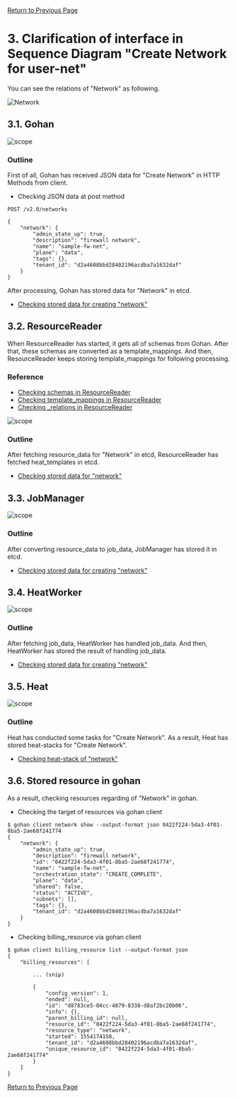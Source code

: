 [Return to Previous Page](00_firewall.md)

# 3. Clarification of interface in Sequence Diagram "Create Network for user-net"
You can see the relations of "Network" as following.

![Network](resource/gohan_investigate_for_firewall.004.png)


## 3.1. Gohan

![scope](../images/ESI_Sequence_diagram.002.png)

### Outline
First of all, Gohan has received JSON data for "Create Network" in HTTP Methods from client.

* Checking JSON data at post method
```
POST /v2.0/networks
```
```
{
    "network": {
        "admin_state_up": true,
        "description": "firewall network",
        "name": "sample-fw-net",
        "plane": "data",
        "tags": {},
        "tenant_id": "d2a4608bbd28402196acdba7a1632daf"
    }
}
```
After processing, Gohan has stored data for "Network" in etcd.

* [Checking stored data for creating "network"](stored_in_etcd/01_Gohan/CreateNetwork3_01.md)


## 3.2. ResourceReader
When ResourceReader has started, it gets all of schemas from Gohan.
After that, these schemas are converted as a template_mappings.
And then, ResourceReader keeps storing template_mappings for following processing.

### Reference
* [Checking schemas in ResourceReader](../memo/schemas.txt)
* [Checking template_mappings in ResourceReader](../memo/template_mappings.md)
* [Checking _relations in ResourceReader](../memo/_relations.md)

![scope](../images/ESI_Sequence_diagram.003.png)

### Outline
After fetching resource_data for "Network" in etcd, ResourceReader has fetched heat_templates in etcd.

* [Checking stored data for "network"](../heat_template/network.md)


## 3.3. JobManager

![scope](../images/ESI_Sequence_diagram.004.png)

### Outline
After converting resource_data to job_data, JobManager has stored it in etcd.

* [Checking stored data for creating "network"](stored_in_etcd/02_JobManager/CreateNetwork3_01.md)


## 3.4. HeatWorker

![scope](../images/ESI_Sequence_diagram.005.png)

### Outline
After fetching job_data, HeatWorker has handled job_data.
And then, HeatWorker has stored the result of handling job_data.

* [Checking stored data for creating "network"](stored_in_etcd/03_HeatWorker/CreateNetwork3_01.md)


## 3.5. Heat

![scope](../images/ESI_Sequence_diagram.006.png)

### Outline
Heat has conducted some tasks for "Create Network".
As a result, Heat has stored heat-stacks for "Create Network".

* [Checking heat-stack of "network"](heat-stack/CreateNetwork3_01.md)


## 3.6. Stored resource in gohan
As a result, checking resources regarding of "Network" in gohan.

* Checking the target of resources via gohan client
```
$ gohan client network show --output-format json 0422f224-5da3-4f01-8ba5-2ae68f241774
{
    "network": {
        "admin_state_up": true,
        "description": "firewall network",
        "id": "0422f224-5da3-4f01-8ba5-2ae68f241774",
        "name": "sample-fw-net",
        "orchestration_state": "CREATE_COMPLETE",
        "plane": "data",
        "shared": false,
        "status": "ACTIVE",
        "subnets": [],
        "tags": {},
        "tenant_id": "d2a4608bbd28402196acdba7a1632daf"
    }
}
```
* Checking billing_resource via gohan client
```
$ gohan client billing_resource list --output-format json
{
    "billing_resources": [

        ... (snip)

        {
            "config_version": 1,
            "ended": null,
            "id": "d8783ce5-04cc-4879-8338-d8af2bc20b06",
            "info": {},
            "parent_billing_id": null,
            "resource_id": "0422f224-5da3-4f01-8ba5-2ae68f241774",
            "resource_type": "network",
            "started": 1554174158,
            "tenant_id": "d2a4608bbd28402196acdba7a1632daf",
            "unique_resource_id": "0422f224-5da3-4f01-8ba5-2ae68f241774"
        }
    ]
}
```

[Return to Previous Page](00_firewall.md)
